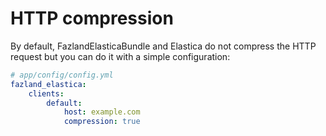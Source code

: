 HTTP compression
==========================================

By default, FazlandElasticaBundle and Elastica do not compress the HTTP request but you can do it with a simple configuration:

```yaml
# app/config/config.yml
fazland_elastica:
    clients:
        default:
            host: example.com
            compression: true
```
